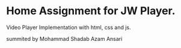 # Home Assignment for JW Player.
Video Player Implementation with html, css and js.

summited by Mohammad Shadab Azam Ansari
